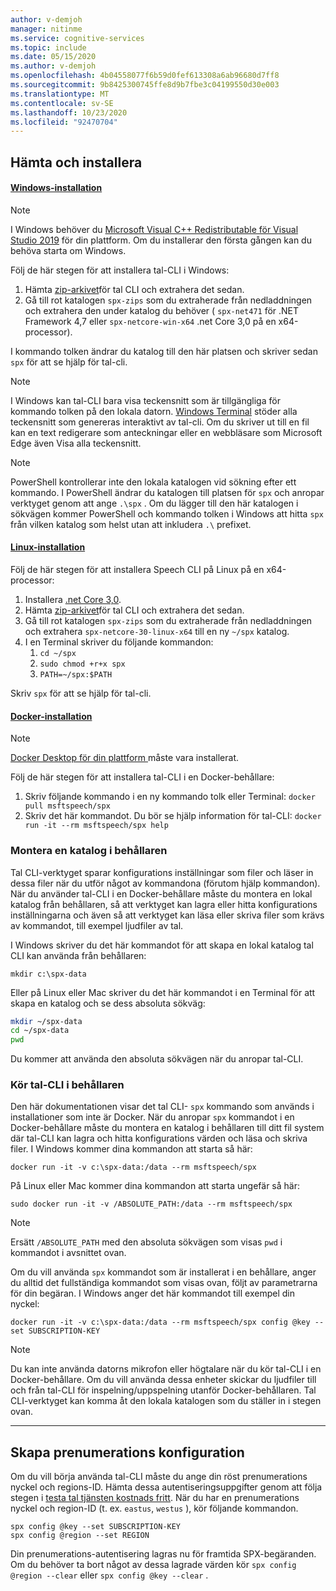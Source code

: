 ```yaml
---
author: v-demjoh
manager: nitinme
ms.service: cognitive-services
ms.topic: include
ms.date: 05/15/2020
ms.author: v-demjoh
ms.openlocfilehash: 4b04558077f6b59d0fef613308a6ab96680d7ff8
ms.sourcegitcommit: 9b8425300745ffe8d9b7fbe3c04199550d30e003
ms.translationtype: MT
ms.contentlocale: sv-SE
ms.lasthandoff: 10/23/2020
ms.locfileid: "92470704"
---
```

## <a name="download-and-install"></a>Hämta och installera

#### <a name="windows-install"></a>[Windows-installation](#tab/windowsinstall)

> [!NOTE]
> I Windows behöver du [Microsoft Visual C++ Redistributable för Visual Studio 2019](https://support.microsoft.com/help/2977003/the-latest-supported-visual-c-downloads) för din plattform. Om du installerar den första gången kan du behöva starta om Windows.

Följ de här stegen för att installera tal-CLI i Windows:

1. Hämta [zip-arkivet](https://aka.ms/speech/spx-zips.zip)för tal CLI och extrahera det sedan.
2. Gå till rot katalogen `spx-zips` som du extraherade från nedladdningen och extrahera den under katalog du behöver ( `spx-net471` för .NET Framework 4,7 eller `spx-netcore-win-x64` .net Core 3,0 på en x64-processor).

I kommando tolken ändrar du katalog till den här platsen och skriver sedan `spx` för att se hjälp för tal-cli.

> [!NOTE]
> I Windows kan tal-CLI bara visa teckensnitt som är tillgängliga för kommando tolken på den lokala datorn.
> [Windows Terminal](https://www.microsoft.com/en-us/p/windows-terminal/9n0dx20hk701) stöder alla teckensnitt som genereras interaktivt av tal-cli.
> Om du skriver ut till en fil kan en text redigerare som anteckningar eller en webbläsare som Microsoft Edge även Visa alla teckensnitt.

> [!NOTE]
> PowerShell kontrollerar inte den lokala katalogen vid sökning efter ett kommando. I PowerShell ändrar du katalogen till platsen för `spx` och anropar verktyget genom att ange `.\spx` .
> Om du lägger till den här katalogen i sökvägen kommer PowerShell och kommando tolken i Windows att hitta `spx` från vilken katalog som helst utan att inkludera `.\` prefixet.

#### <a name="linux-install"></a>[Linux-installation](#tab/linuxinstall)

Följ de här stegen för att installera Speech CLI på Linux på en x64-processor:

1. Installera [.net Core 3,0](https://dotnet.microsoft.com/download/dotnet-core/3.0).
2. Hämta [zip-arkivet](https://aka.ms/speech/spx-zips.zip)för tal CLI och extrahera det sedan.
3. Gå till rot katalogen `spx-zips` som du extraherade från nedladdningen och extrahera `spx-netcore-30-linux-x64` till en ny `~/spx` katalog.
4. I en Terminal skriver du följande kommandon:
   1. `cd ~/spx`
   2. `sudo chmod +r+x spx`
   3. `PATH=~/spx:$PATH`

Skriv `spx` för att se hjälp för tal-cli.

#### <a name="docker-install"></a>[Docker-installation](#tab/dockerinstall)

> [!NOTE]
> <a href="https://www.docker.com/get-started" target="_blank">Docker Desktop för din plattform <span class="docon docon-navigate-external x-hidden-focus"></span> </a> måste vara installerat.

Följ de här stegen för att installera tal-CLI i en Docker-behållare:

1. Skriv följande kommando i en ny kommando tolk eller Terminal:  `docker pull msftspeech/spx`
2. Skriv det här kommandot. Du bör se hjälp information för tal-CLI: `docker run -it --rm msftspeech/spx help`

### <a name="mount-a-directory-in-the-container"></a>Montera en katalog i behållaren

Tal CLI-verktyget sparar konfigurations inställningar som filer och läser in dessa filer när du utför något av kommandona (förutom hjälp kommandon).
När du använder tal-CLI i en Docker-behållare måste du montera en lokal katalog från behållaren, så att verktyget kan lagra eller hitta konfigurations inställningarna och även så att verktyget kan läsa eller skriva filer som krävs av kommandot, till exempel ljudfiler av tal.

I Windows skriver du det här kommandot för att skapa en lokal katalog tal CLI kan använda från behållaren:

`mkdir c:\spx-data`

Eller på Linux eller Mac skriver du det här kommandot i en Terminal för att skapa en katalog och se dess absoluta sökväg:

```bash
mkdir ~/spx-data
cd ~/spx-data
pwd
```

Du kommer att använda den absoluta sökvägen när du anropar tal-CLI.

### <a name="run-speech-cli-in-the-container"></a>Kör tal-CLI i behållaren

Den här dokumentationen visar det tal CLI- `spx` kommando som används i installationer som inte är Docker.
När du anropar `spx` kommandot i en Docker-behållare måste du montera en katalog i behållaren till ditt fil system där tal-CLI kan lagra och hitta konfigurations värden och läsa och skriva filer.
I Windows kommer dina kommandon att starta så här:

`docker run -it -v c:\spx-data:/data --rm msftspeech/spx`

På Linux eller Mac kommer dina kommandon att starta ungefär så här:

`sudo docker run -it -v /ABSOLUTE_PATH:/data --rm msftspeech/spx`

> [!NOTE]
> Ersätt `/ABSOLUTE_PATH` med den absoluta sökvägen som visas `pwd` i kommandot i avsnittet ovan.

Om du vill använda `spx` kommandot som är installerat i en behållare, anger du alltid det fullständiga kommandot som visas ovan, följt av parametrarna för din begäran.
I Windows anger det här kommandot till exempel din nyckel:

`docker run -it -v c:\spx-data:/data --rm msftspeech/spx config @key --set SUBSCRIPTION-KEY`

> [!NOTE]
> Du kan inte använda datorns mikrofon eller högtalare när du kör tal-CLI i en Docker-behållare.
> Om du vill använda dessa enheter skickar du ljudfiler till och från tal-CLI för inspelning/uppspelning utanför Docker-behållaren.
> Tal CLI-verktyget kan komma åt den lokala katalogen som du ställer in i stegen ovan.

***

## <a name="create-subscription-config"></a>Skapa prenumerations konfiguration

Om du vill börja använda tal-CLI måste du ange din röst prenumerations nyckel och regions-ID. Hämta dessa autentiseringsuppgifter genom att följa stegen i [testa tal tjänsten kostnads fritt](../overview.md#try-the-speech-service-for-free).
När du har en prenumerations nyckel och region-ID (t. ex. `eastus`, `westus` ), kör följande kommandon.

```shell
spx config @key --set SUBSCRIPTION-KEY
spx config @region --set REGION
```

Din prenumerations-autentisering lagras nu för framtida SPX-begäranden. Om du behöver ta bort något av dessa lagrade värden kör `spx config @region --clear` eller `spx config @key --clear` .
